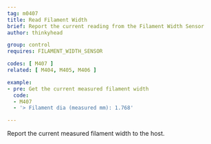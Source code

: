 ```yaml
---
tag: m0407
title: Read Filament Width
brief: Report the current reading from the Filament Width Sensor
author: thinkyhead

group: control
requires: FILAMENT_WIDTH_SENSOR

codes: [ M407 ]
related: [ M404, M405, M406 ]

example:
- pre: Get the current measured filament width
  code:
  - M407
  - '> Filament dia (measured mm): 1.768'

---
```


Report the current measured filament width to the host.
